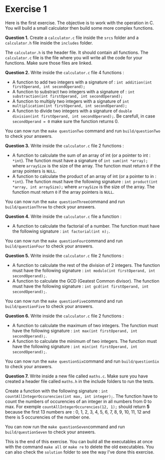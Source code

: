 # Exercise 1

Here is the first exercise. The objective is to work with the operation in C. You will build a small calculator then build some more complex functions.

**Question 1.** Create a `calculator.c` file inside the `srcs` folder and a `calculator.h` file inside the `includes` folder.

The `calculator.h` is the header file. It should contain all functions. The `calculator.c` file is the file where you will write all the code for your functions. Make sure those files are linked.

**Question 2.** Write inside the `calculator.c` file 4 functions :

- A function to add two integers with a signature of : `int addition(int firstOperand, int secondOperand);`
- A function to substract two integers with a signature of : `int substraction(int firstOperand, int secondOperand);`
- A function to multiply two integers with a signature of  `int multiplication(int firstOperand, int secondOperand);`
- A function to divide two integers with a signature of `double division(int firstOperand, int secondOperand);`. Be carefull, in case `secondOperand = 0` make sure the function returns 0.

You can now run the `make questionTwo` command and run `build/questionTwo` to check your answers.

**Question 3.** Write inside the `calculator.c` file 2 functions :

- A function to calculate the sum of an array of int (or a pointer to int : `*int`). The function must have a signature of `int sum(int *array);` where `arraySize` is the size of the array. The function must return `0` if the array pointers is `NULL`.
- A function to calculate the product of an array of int (or a pointer to in : `*int`). The function must have the following signature : `int product(int *array, int arraySize);` where `arraySize` is the size of the array. The function must return `0` if the array pointers is `NULL`.

You can now run the `make questionThree`command and run `build/questionThree` to check your answers.

**Question 4.** Write inside the `calculator.c` file a function :

- A function to calculate the factorial of a number. The function must have the following signature : `int factorial(int n);`.

You can now run the `make questionFour`command and run `build/questionFour` to check your answers.

**Question 5.** Write inside the `calculator.c` file 2 functions :

- A function to calculate the rest of the division of 2 integers. The function must have the following signature : `int modulo(int firstOperand, int secondOperand);`.
- A function to calculate the GCD (Geatest Common divisor). The function must have the following signature : `int gcd(int firstOperand, int secondOperand);`.

You can now run the `make questionFive`command and run `build/questionFive` to check your answers.

**Question 6.** Write inside the `calculator.c` file 2 functions :

- A function to calculate the maximum of two integers. The function must have the following signature : `int max(int firstOperand, int secondOperand);`.
- A function to calculate the minimum of two integers. The function must have the following signature : `int min(int firstOperand, int secondOperand);`.

You can now run the `make questionSix`command and run `build/questionSix` to check your answers.

**Question 7.** Write inside a new file called `maths.c`. Make sure you have created a header file called `maths.h` in the include folders to run the tests.

Create a function with the following signature : `int countAllIntegerOccurencies(int max, int integer);`. The function have to count the numbers of occurencies of an integer in all numbers from 0 to max. For exemple `countAllIntegerOccurencies(12, 1);` should return **5** because the first 13 numbers are : 0, 1, 2, 3, 4, 5, 6, 7, 8, 9, 10, 11, 12 and there is 5 occurencies of the number one.

You can now run the `make questionSeven`command and run `build/questionSeven` to check your answers.

This is the end of this exercise. You can build all the executables at once with the command `make all` or `make re` to delete the old executables. You can also check the `solution` folder to see the way I've done this exercise.
